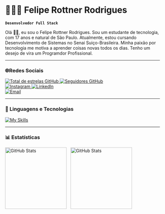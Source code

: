 # 👨🏽‍💻 Felipe Rottner Rodrigues

**`Desenvolvedor Full Stack`**

Olá 👋🏽, eu sou o Felipe Rottner Rodrigues. Sou um estudante de tecnologia, com 17 anos e natural de São Paulo. Atualmente, estou cursando Desenvolvimento de Sistemas no Senai Suiço-Brasileira. Minha paixão por tecnologia me motiva a aprender coisas novas todos os dias. Tenho um desejo de vira um Programdor Profissional.

---
### 🌐Redes Sociais
<p align="left">
    <!-- GitHub Stars Button -->
    <a href="https://github.com/feliperottner?tab=repositories&sort=stargazers">
        <img 
            alt="Total de estrelas GitHub" 
            title="Total de estrelas GitHub" 
            src="https://img.shields.io/github/stars/feliperottner?color=yellow&label=Estrelas&logo=github&logoColor=white&style=for-the-badge"
        />
    </a>
    <!-- GitHub Followers Button -->
    <a href="https://github.com/feliperottner?tab=followers">
        <img 
            alt="Seguidores GitHub" 
            title="Me siga no GitHub" 
            src="https://custom-icon-badges.demolab.com/github/followers/feliperottner?color=236ad3&labelColor=1155ba&style=for-the-badge&logo=github&label=Seguidores&logoColor=white"
        />
    </a>
    <br>
    <!-- Instagram Icon (Nova Cor: Roxo Vivo) -->
    <a href="https://www.instagram.com/feliperottner_">
        <img 
            alt="Instagram" 
            title="Me siga no Instagram" 
            src="https://img.shields.io/badge/Instagram-9C27B0.svg?style=for-the-badge&logo=instagram&logoColor=white"
        />
    </a>
    <!-- LinkedIn Icon (Nova Cor: Azul Escuro Vivo) -->
    <a href="https://www.linkedin.com/in/felipe-rottner-rodrigues-b13625319">
        <img 
            alt="LinkedIn" 
            title="Conecte-se comigo no LinkedIn" 
            src="https://img.shields.io/badge/LinkedIn-0A66C2.svg?style=for-the-badge&logo=linkedin&logoColor=white"
        />
    </a>
    <br>
    <!-- Email Icon (Nova Cor: Vermelho Vivo) -->
    <a href="mailto:feliperottnerrodrigues@gmail.com">
        <img 
            alt="Email" 
            title="Envie um email para mim" 
            src="https://img.shields.io/badge/Email-E50914?style=for-the-badge&logo=gmail&logoColor=white"
        />
    </a>
</p>

---

### 🤖 Linguagens e Tecnologias
[![My Skills](https://skillicons.dev/icons?i=css,discord,figma,git,github,html,idea,java,js,linkedin,mysql,nodejs,postman,py,spring,vscode,windows,kotlin&theme=dark)](https://skillicons.dev)

---

### 📊 Estatísticas

<img 
    align="left"
    alt="GitHub Stats"
    height="200"
    style="padding-right: 10px;"
    src="https://github-readme-stats.vercel.app/api?username=feliperottner&show_icons=true&theme=cobalt&include_ali_commits=true&local=pt-br"
/>

<img 
    align="left"
    alt="GitHub Stats"
    height="200"
    style="padding-right: 10px;"
    src="https://github-readme-stats.vercel.app/api/top-langs/?username=feliperottner&theme=tokyonight&layout=compact&custom_title=Tecnologias&langs_count=5"
/>

